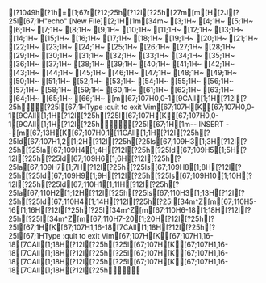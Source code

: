 [?1049h[?1h=[1;67r[?12;25h[?12l[?25h[27m[m[H[2J[?25l[67;1H"echo" [New File][2;1H[1m[34m~                                                                                                                           [3;1H~                                                                                                                           [4;1H~                                                                                                                           [5;1H~                                                                                                                           [6;1H~                                                                                                                           [7;1H~                                                                                                                           [8;1H~                                                                                                                           [9;1H~                                                                                                                           [10;1H~                                                                                                                           [11;1H~                                                                                                                           [12;1H~                                                                                                                           [13;1H~                                                                                                                           [14;1H~                                                                                                                           [15;1H~                                                                                                                           [16;1H~                                                                                                                           [17;1H~                                                                                                                           [18;1H~                                                                                                                           [19;1H~                                                                                                                           [20;1H~                                                                                                                           [21;1H~                                                                                                                           [22;1H~                                                                                                                           [23;1H~                                                                                                                           [24;1H~                                                                                                                           [25;1H~                                                                                                                           [26;1H~                                                                                                                           [27;1H~                                                                                                                           [28;1H~                                                                                                                           [29;1H~                                                                                                                           [30;1H~                                                                                                                           [31;1H~                                                                                                                           [32;1H~                                                                                                                           [33;1H~                                                                                                                           [34;1H~                                                                                                                           [35;1H~                                                                                                                           [36;1H~                                                                                                                           [37;1H~                                                                                                                           [38;1H~                                                                                                                           [39;1H~                                                                                                                           [40;1H~                                                                                                                           [41;1H~                                                                                                                           [42;1H~                                                                                                                           [43;1H~                                                                                                                           [44;1H~                                                                                                                           [45;1H~                                                                                                                           [46;1H~                                                                                                                           [47;1H~                                                                                                                           [48;1H~                                                                                                                           [49;1H~                                                                                                                           [50;1H~                                                                                                                           [51;1H~                                                                                                                           [52;1H~                                                                                                                           [53;1H~                                                                                                                           [54;1H~                                                                                                                           [55;1H~                                                                                                                           [56;1H~                                                                                                                           [57;1H~                                                                                                                           [58;1H~                                                                                                                           [59;1H~                                                                                                                           [60;1H~                                                                                                                           [61;1H~                                                                                                                           [62;1H~                                                                                                                           [63;1H~                                                                                                                           [64;1H~                                                                                                                           [65;1H~                                                                                                                           [66;1H~                                                                                                                           [m[67;107H0,0-1[9CAll[1;1H[?12l[?25h[?25l[67;1HType  :quit<Enter>  to exit Vim[67;107H[K[67;107H0,0-1[9CAll[1;1H[?12l[?25h[?25l[67;107H[K[67;107H0,0-1[9CAll[1;1H[?12l[?25h[?25l[67;1H[1m-- INSERT --[m[67;13H[K[67;107H0,1[11CAll[1;1H[?12l[?25h[?25ld[67;107H1,2[1;2H[?12l[?25h[?25ls[67;109H3[1;3H[?12l[?25h[?25la[67;109H4[1;4H[?12l[?25h[?25ld[67;109H5[1;5H[?12l[?25h[?25ld[67;109H6[1;6H[?12l[?25h[?25la[67;109H7[1;7H[?12l[?25h[?25ls[67;109H8[1;8H[?12l[?25h[?25ld[67;109H9[1;9H[?12l[?25h[?25ls[67;109H10[1;10H[?12l[?25h[?25ld[67;110H1[1;11H[?12l[?25h[?25la[67;110H2[1;12H[?12l[?25h[?25ls[67;110H3[1;13H[?12l[?25h[?25ld[67;110H4[1;14H[?12l[?25h[?25l[34m^Z[m[67;110H5-16[1;16H[?12l[?25h[?25l[34m^Z[m[67;110H6-18[1;18H[?12l[?25h[?25l[34m^Z[m[67;110H7-20[1;20H[?12l[?25h[?25l[67;1H[K[67;107H1,16-18[7CAll[1;18H[?12l[?25h[?25l[67;1HType  :quit<Enter>  to exit Vim[67;107H[K[67;107H1,16-18[7CAll[1;18H[?12l[?25h[?25l[67;107H[K[67;107H1,16-18[7CAll[1;18H[?12l[?25h[?25l[67;107H[K[67;107H1,16-18[7CAll[1;18H[?12l[?25h[?25l[67;107H[K[67;107H1,16-18[7CAll[1;18H[?12l[?25h